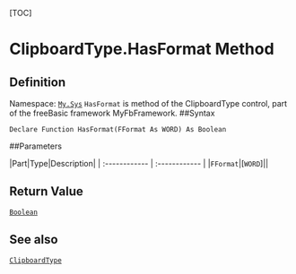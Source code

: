 [TOC]
# ClipboardType.HasFormat Method

## Definition
Namespace: [`My.Sys`](My.Sys.md)
`HasFormat` is method of the ClipboardType control, part of the freeBasic framework MyFbFramework.
##Syntax
```freeBasic
Declare Function HasFormat(FFormat As WORD) As Boolean
```

##Parameters

|Part|Type|Description|
| :------------ | :------------ |
|`FFormat`|[`WORD`]||

## Return Value
[`Boolean`]("https://www.freebasic.net/wiki/KeyPgBoolean")
## See also
[`ClipboardType`](ClipboardType.md)
